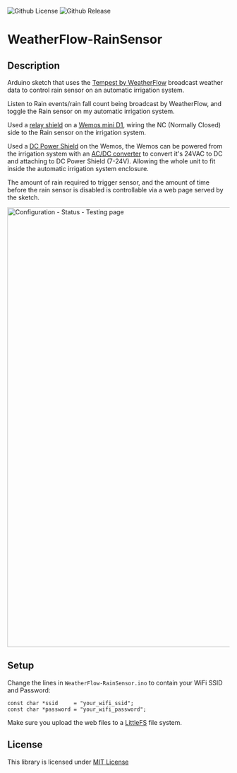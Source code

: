 ![Github License](https://img.shields.io/github/license/dacarson/WeatherFlowApi) ![Github Release](https://img.shields.io/github/v/release/dacarson/WeatherFlowApi?display_name=tag)

# WeatherFlow-RainSensor

## Description
Arduino sketch that uses the [Tempest by WeatherFlow](https://weatherflow.com/tempest-weather-system/) broadcast weather data to control rain sensor on an automatic irrigation system.

Listen to Rain events/rain fall count being broadcast by WeatherFlow, and toggle the Rain sensor on my automatic irrigation system.

Used a [relay shield](https://www.wemos.cc/en/latest/d1_mini_shield/relay.html) on a [Wemos mini D1](https://www.wemos.cc/en/latest/d1/d1_mini.html), wiring the NC (Normally Closed) side to the Rain sensor on the irrigation system.

Used a [DC Power Shield](https://www.wemos.cc/en/latest/d1_mini_shield/dc_power.html) on the Wemos, the Wemos can be powered from the irrigation system with an [AC/DC converter](https://www.amazon.com/BeElion-Convertor-Current-Surveillance-Security/dp/B01JD6ASF8/) to convert it's 24VAC to DC and attaching to DC Power Shield (7-24V). Allowing the whole unit to fit inside the automatic irrigation system enclosure.

The amount of rain required to trigger sensor, and the amount of time before the rain sensor is disabled is controllable via a web page served by the sketch. 

<img width="995" alt="Configuration - Status - Testing page" src="https://user-images.githubusercontent.com/44933987/233520104-23c1b004-bbb3-4550-92ae-3fabb81b4c4c.png">

## Setup
Change the lines in `WeatherFlow-RainSensor.ino` to contain your WiFi SSID and Password:
```
const char *ssid     = "your_wifi_ssid";
const char *password = "your_wifi_password";
```
Make sure you upload the web files to a [LittleFS](https://github.com/earlephilhower/arduino-littlefs-upload) file system.

## License
This library is licensed under [MIT License](https://opensource.org/license/mit/)
